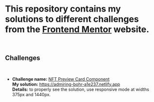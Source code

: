 # This repository contains my solutions to different challenges from the [__Frontend Mentor__](https://www.frontendmentor.io/home) website.
<br>

## Challenges

<br>

- **Challenge name:** [NFT Preview Card Component](https://www.frontendmentor.io/challenges/nft-preview-card-component-SbdUL_w0U/hub/flexbox-media-queries-45Q-P1f6m "link to challenge description") <br> 
  **My solution:** https://admiring-bohr-a1e237.netlify.app<br>
  **Details:** to properly see the solution, use responsive mode at widths 375px and 1440px.
